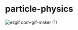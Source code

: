 # particle-physics
![ezgif com-gif-maker (1)](https://user-images.githubusercontent.com/22034616/97248532-63393380-17d8-11eb-96d5-f53c855a4c47.gif)
